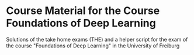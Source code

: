 # Course Material for the Course Foundations of Deep Learning

Solutions of the take home exams (THE) and a helper script for the exam of the course "Foundations of Deep Learning" in the University of Freiburg
